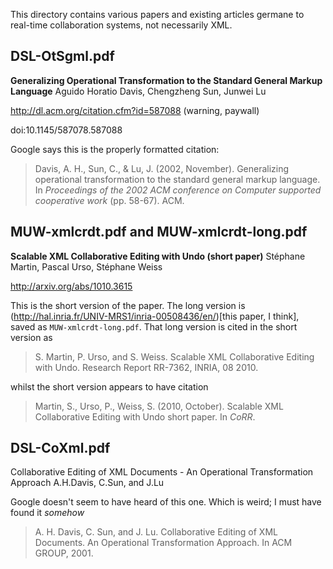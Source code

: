 This directory contains various papers and existing articles germane to real-time collaboration systems, not necessarily XML.

DSL-OtSgml.pdf
--------------
**Generalizing Operational Transformation to the Standard General Markup Language**
Aguido Horatio Davis, Chengzheng Sun, Junwei Lu
 
http://dl.acm.org/citation.cfm?id=587088 (warning, paywall)

doi:10.1145/587078.587088

Google says this is the properly formatted citation:

> Davis, A. H., Sun, C., & Lu, J. (2002, November). Generalizing operational transformation to the standard general markup language. In *Proceedings of the 2002 ACM conference on Computer supported cooperative work* (pp. 58-67). ACM.

MUW-xmlcrdt.pdf and MUW-xmlcrdt-long.pdf
----------------------------------------
**Scalable XML Collaborative Editing with Undo (short paper)**
Stéphane Martin, Pascal Urso, Stéphane Weiss

http://arxiv.org/abs/1010.3615

This is the short version of the paper. The long version is (http://hal.inria.fr/UNIV-MRS1/inria-00508436/en/)[this paper, I think], saved as <code>MUW-xmlcrdt-long.pdf</code>. That long version is cited in the short version as

>  S. Martin, P. Urso, and S. Weiss. Scalable XML Collaborative Editing with Undo. Research Report RR-7362, INRIA, 08 2010.

whilst the short version appears to have citation

> Martin, S., Urso, P., Weiss, S. (2010, October). Scalable XML Collaborative Editing with Undo short paper. In *CoRR*.

DSL-CoXml.pdf
-------------
Collaborative Editing of XML Documents - An Operational Transformation Approach
A.H.Davis, C.Sun, and J.Lu

Google doesn't seem to have heard of this one. Which is weird; I must have found it *somehow*

> A. H. Davis, C. Sun, and J. Lu. Collaborative Editing of XML Documents. An Operational Transformation Approach. In ACM GROUP, 2001. 